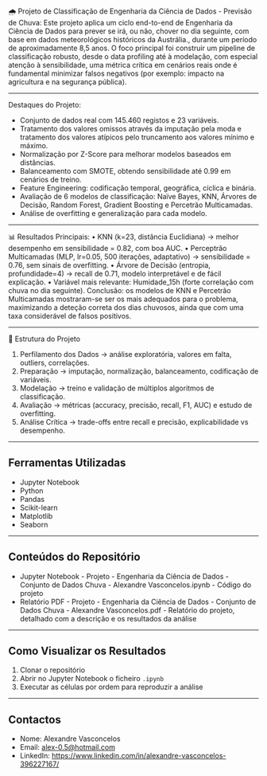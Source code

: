 🌧️ Projeto de Classificação de Engenharia da Ciência de Dados - Previsão de Chuva:
Este projeto aplica um ciclo end-to-end de Engenharia da Ciência de Dados para prever se irá, ou não, chover no dia seguinte, com base em dados meteorológicos históricos da Austrália., durante um período de aproximadamente 8,5 anos.
O foco principal foi construir um pipeline de classificação robusto, desde o data profiling até à modelação, com especial atenção à sensibilidade, uma métrica crítica em cenários reais onde é fundamental minimizar falsos negativos (por exemplo: impacto na agricultura e na segurança pública).
________________________________________
Destaques do Projeto:
- Conjunto de dados real com 145.460 registos e 23 variáveis.
- Tratamento dos valores omissos através da imputação pela moda e tratamento dos valores atípicos pelo truncamento aos valores mínimo e máximo.
- Normalização por Z-Score para melhorar modelos baseados em distâncias.
- Balanceamento com SMOTE, obtendo sensibilidade até 0.99 em cenários de treino.
- Feature Engineering: codificação temporal, geográfica, cíclica e binária.
- Avaliação de 6 modelos de classificação: Naïve Bayes, KNN, Árvores de Decisão, Random Forest, Gradient Boosting e Percetrão Multicamadas.
- Análise de overfitting e generalização para cada modelo.
________________________________________
📊 Resultados Principais:
•	KNN (k=23, distância Euclidiana) → melhor desempenho em sensibilidade = 0.82, com boa AUC.
•	Perceptrão Multicamadas (MLP, lr=0.05, 500 iterações, adaptativo) → sensibilidade = 0.76, sem sinais de overfitting.
•	Árvore de Decisão (entropia, profundidade=4) → recall de 0.71, modelo interpretável e de fácil explicação.
•	Variável mais relevante: Humidade_15h (forte correlação com chuva no dia seguinte).
Conclusão: os modelos de KNN e Percetrão Multicamadas mostraram-se ser os mais adequados para o problema, maximizando a deteção correta dos dias chuvosos, ainda que com uma taxa considerável de falsos positivos.
________________________________________
📂 Estrutura do Projeto
1.	Perfilamento dos Dados → análise exploratória, valores em falta, outliers, correlações.
2.	Preparação → imputação, normalização, balanceamento, codificação de variáveis.
3.	Modelação → treino e validação de múltiplos algoritmos de classificação.
4.	Avaliação → métricas (accuracy, precisão, recall, F1, AUC) e estudo de overfitting.
5.	Análise Crítica → trade-offs entre recall e precisão, explicabilidade vs desempenho.
________________________________________

## Ferramentas Utilizadas
- Jupyter Notebook
- Python
- Pandas
- Scikit-learn
- Matplotlib
- Seaborn
________________________________________

## Conteúdos do Repositório
- Jupyter Notebook - Projeto - Engenharia da Ciência de Dados - Conjunto de Dados Chuva - Alexandre Vasconcelos.ipynb - Código do projeto
- Relatório PDF - Projeto - Engenharia da Ciência de Dados - Conjunto de Dados Chuva - Alexandre Vasconcelos.pdf - Relatório do projeto, detalhado com a descrição e os resultados da análise
________________________________________

## Como Visualizar os Resultados
1. Clonar o repositório
2. Abrir no Jupyter Notebook o ficheiro `.ipynb`
3. Executar as células por ordem para reproduzir a análise
________________________________________

## Contactos
- Nome: Alexandre Vasconcelos
- Email: alex-0.5@hotmail.com
- LinkedIn: https://www.linkedin.com/in/alexandre-vasconcelos-396227167/
